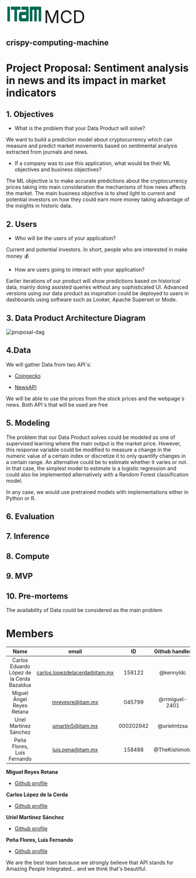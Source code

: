 <div align="left"><img src="/images/ITAM.png"width="100" height="50">    <FONT SIZE=7>MCD</font></div>


<h2 align="left">crispy-computing-machine</h2>

# Project Proposal: Sentiment analysis in news and its impact in market indicators


## 1. Objectives

- What is the problem that your Data Product will solve?

We want to build a prediction model about cryptocurrency which can measure and predict market movements based on sentimental analysis extracted from journals and news.

- If a company was to use this application, what would be their ML objectives and business objectives?

The ML objective is to make accurate predictions about the cryptocurrency prices taking into main consideration the mechanisms of how news affects the market. The main business objective is to shed light to current and potential investors on how they could earn more money taking advantage of the insights in historic data.

## 2. Users

- Who will be the users of your application?

Current and potential investors. In short, people who are interested in make money :moneybag:

- How are users going to interact with your application?

Earlier iterations of our product will show predictions based on historical data, mainly doing assisted queries without any sophisticated UI. Advanced versions using our data product as inspiration could be deployed to users in dashboards using software such as Looker, Apache Superset or Mode.

## 3. Data Product Architecture Diagram 

![proposal-dag](https://user-images.githubusercontent.com/69408484/156854810-93d243af-cb5f-43cd-a804-1022436c2cbc.png)

## 4.Data

We will gather Data from two API´s:

 - [Coingecko](https://www.coingecko.com/)

 -  [NewsAPI](https://newsapi.org/)


We will be able to use the prices from the stock prices and the webpage´s news. Both API´s that will be used are free 

## 5. Modeling

The problem that our Data Product solves could be modeled as one of supervised learning   where the main output is the market price. However, this response variable could be modified to measure a change in the numeric value of a certain index or discretize it to only quantify changes in a certain range. An alternative could be to estimate whether it varies or not. In that case, the simplest model to estimate is a logistic regression and could also be implemented alternatively with a Random Forest classification model.

In any case, we would use pretrained models with implementations either in Python or R.

## 6. Evaluation

## 7. Inference

## 8. Compute

## 9. MVP

## 10. Pre-mortems

The availability of Data could be considered as the main problem 


# Members 

| **Name** |**email**|**ID**|**Github handler**| 
|:---:|:---:|:---:|:---:|
| Carlos Eduardo López de la Cerda Bazaldua | carlos.lopezdelacerda@itam.mx | 158122 | @kennyldc | 
| Miguel Ángel Reyes Retana | mreyesre@itam.mx | 045799 | @rrmiguel-2401 |
| Uriel Martínez Sánchez | umartin5@itam.mx | 000202942 | @urielmtzsa| 
| Peña Flores, Luis Fernando | luis.pena@itam.mx | 158488 | @TheKishimoto | 

**Miguel Reyes Retana**
- [Github profile ](https://github.com/rrmiguel-2401 "Miguel Reyes Retana")

**Carlos López de la Cerda**
- [Github profile ](https://github.com/kennyldc "Carlos López de la Cerda Bazaldua")

**Uriel Martínez Sánchez**
- [Github profile ](https://github.com/urielmtzsa "Uriel Martínez Sánchez")

**Peña Flores, Luis Fernando**
- [Github profile ](https://github.com/TheKishimoto "Peña Flores, Luis Fernando")

We are the best team because we strongly believe that API stands for Amazing People Integrated... and we think that's beautiful. 
